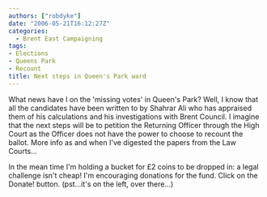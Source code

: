 ```yaml
---
authors: ["robdyke"]
date: "2006-05-21T16:12:27Z"
categories:
  - Brent East Campaigning
tags:
- Elections
- Queens Park
- Recount
title: Next steps in Queen's Park ward
---
```

What news have I on the 'missing votes' in Queen's Park? Well, I know that all the candidates have been written to by Shahrar Ali who has appraised them of his calculations and his investigations with Brent Council. I imagine that the next steps will be to petition the Returning Officer through the High Court as the Officer does not have the power to choose to recount the ballot. More info as and when I've digested the papers from the Law Courts...

In the mean time I'm holding a bucket for £2 coins to be dropped in: a legal challenge isn't cheap! I'm encouraging donations for the fund. Click on the Donate! button. (pst...it's on the left, over there...)